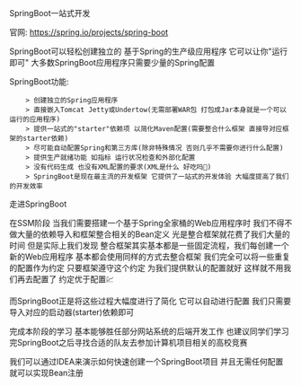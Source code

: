 SpringBoot一站式开发

官网: https://spring.io/projects/spring-boot

SpringBoot可以轻松创建独立的 基于Spring的生产级应用程序 它可以让你"运行即可" 大多数SpringBoot应用程序只需要少量的Spring配置

SpringBoot功能:

        > 创建独立的Spring应用程序
        > 直接嵌入Tomcat Jetty或Undertow(无需部署WAR包 打包成Jar本身就是一个可以运行的应用程序)
        > 提供一站式的"starter"依赖项 以简化Maven配置(需要整合什么框架 直接导对应框架的starter依赖)
        > 尽可能自动配置Spring和第三方库(除非特殊情况 否则几乎不需要你进行什么配置)
        > 提供生产就绪功能 如指标 运行状况检查和外部化配置
        > 没有代码生成 也没有XML配置的要求(XML是什么 好吃吗👶)
        > SpringBoot是现在最主流的开发框架 它提供了一站式的开发体验 大幅度提高了我们的开发效率 

走进SpringBoot

在SSM阶段 当我们需要搭建一个基于Spring全家桶的Web应用程序时 我们不得不做大量的依赖导入和框架整合相关的Bean定义
光是整合框架就花费了我们大量的时间 但是实际上我们发现 整合框架其实基本都是一些固定流程，我们每创建一个新的Web应用程序
基本都会使用同样的方式去整合框架 我们完全可以将一些重复的配置作为约定 只要框架遵守这个约定 为我们提供默认的配置就好 这样就不用我们再去配置了 约定优于配置💹

而SpringBoot正是将这些过程大幅度进行了简化 它可以自动进行配置 我们只需要导入对应的启动器(starter)依赖即可

完成本阶段的学习 基本能够胜任部分网站系统的后端开发工作 也建议同学们学习完SpringBoot之后寻找合适的队友去参加计算机项目相关的高校竞赛

我们可以通过IDEA来演示如何快速创建一个SpringBoot项目 并且无需任何配置 就可以实现Bean注册
